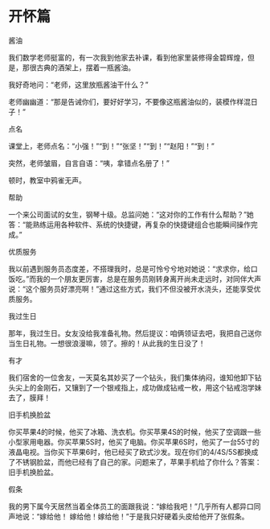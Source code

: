 # 开怀篇

酱油 

我们数学老师挺富的，有一次我到他家去补课，看到他家里装修得金碧辉煌，但是，那很古典的酒架上，摆着一瓶酱油。 

我好奇地问：“老师，这里放瓶酱油干什么？” 

老师幽幽道：“那是告诫你们，要好好学习，不要像这瓶酱油似的，装模作样混日子！” 

点名 

课堂上，老师点名：“小强！”“到！”“张坚！”“到！”“赵阳！”“到！” 

突然，老师皱眉，自言自语：“咦，拿错点名册了！” 

顿时，教室中鸦雀无声。 

帮助 

一个来公司面试的女生，钢琴十级。总监问她：“这对你的工作有什么帮助？”她答：“能熟练运用各种软件、系统的快捷键，再复杂的快捷键组合也能瞬间操作完成。” 

优质服务 

我以前遇到服务员态度差，不搭理我时，总是可怜兮兮地对她说：“求求你，给口饭吃。”而我的一个朋友更厉害，总是在服务员刚转身离开尚未走远时，对同伴大声说：“这个服务员好漂亮啊！”通过这些方式，我们不但没被开水浇头，还能享受优质服务。 

我过生日 

那年，我过生日。女友没给我准备礼物。然后提议：咱俩领证去吧，我把自己送你当生日礼物。一想很浪漫嘛，领了。擦的！从此我的生日没了！ 

有才 

我们宿舍的一位舍友，一天莫名其妙买了一个钻头，我们集体纳闷，谁知他卸下钻头尖上的金刚石，又镶到了一个银戒指上，成功做成钻戒一枚，用这个钻戒泡学妹去了，膜拜！ 

旧手机换脸盆 

你买苹果4的时候，他买了冰箱、洗衣机。你买苹果4S的时候，他买了空调跟一些小型家用电器。你买苹果5S时，他买了电脑。你买苹果6S时，他买了一台55寸的液晶电视。当你买下苹果6时，他已经买了欧式沙发。现在你们的4/4S/5S都换成了不锈钢脸盆，而他已经有了自己的家。问题来了，苹果手机给了你什么？答案：旧手机换脸盆。 

假条 

我的男下属今天居然当着全体员工的面跟我说：“嫁给我吧！”几乎所有人都异口同声地说：“嫁给他！ 嫁给他！嫁给他！”于是我只好硬着头皮给他开了张假条。